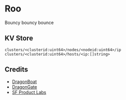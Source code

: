 # Roo

Bouncy bouncy bounce

## KV Store

```
clusters/<clusterid:uint64>/nodes/<nodeid:uint64>/ip
clusters/<clusterid:uint64>/hosts/<ip:[]string>

```

## Credits
* [DragonBoat](https://github.com/lni/dragonboat)
* [DragonGate](https://github.com/dioptre/DragonGate)
* [SF Product Labs](https://sfproductlabs.com)
